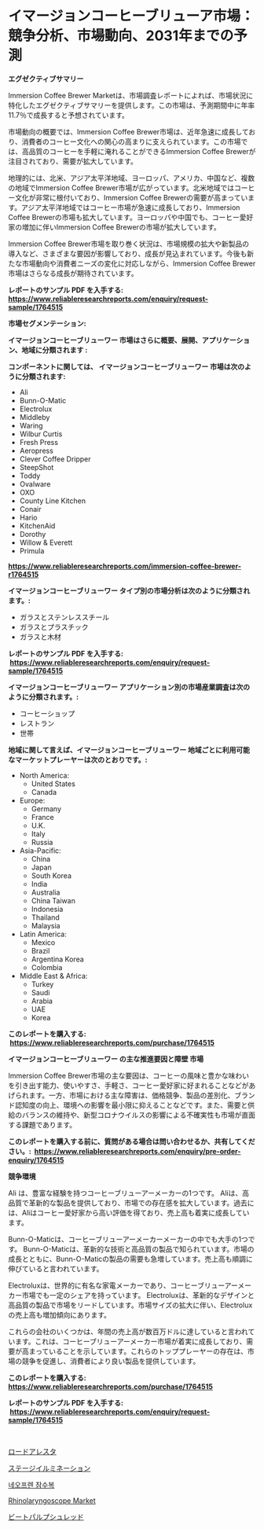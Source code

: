 <p><h1>イマージョンコーヒーブリューア市場：競争分析、市場動向、2031年までの予測</h1></p><p><strong>エグゼクティブサマリー</strong></p>
<p><p>Immersion Coffee Brewer Marketは、市場調査レポートによれば、市場状況に特化したエグゼクティブサマリーを提供します。この市場は、予測期間中に年率11.7％で成長すると予想されています。</p><p>市場動向の概要では、Immersion Coffee Brewer市場は、近年急速に成長しており、消費者のコーヒー文化への関心の高まりに支えられています。この市場では、高品質のコーヒーを手軽に淹れることができるImmersion Coffee Brewerが注目されており、需要が拡大しています。</p><p>地理的には、北米、アジア太平洋地域、ヨーロッパ、アメリカ、中国など、複数の地域でImmersion Coffee Brewer市場が広がっています。北米地域ではコーヒー文化が非常に根付いており、Immersion Coffee Brewerの需要が高まっています。アジア太平洋地域ではコーヒー市場が急速に成長しており、Immersion Coffee Brewerの市場も拡大しています。ヨーロッパや中国でも、コーヒー愛好家の増加に伴いImmersion Coffee Brewerの市場が拡大しています。</p><p>Immersion Coffee Brewer市場を取り巻く状況は、市場規模の拡大や新製品の導入など、さまざまな要因が影響しており、成長が見込まれています。今後も新たな市場動向や消費者ニーズの変化に対応しながら、Immersion Coffee Brewer市場はさらなる成長が期待されています。</p></p>
<p><strong>レポートのサンプル PDF を入手する: <a href="https://www.reliableresearchreports.com/enquiry/request-sample/1764515">https://www.reliableresearchreports.com/enquiry/request-sample/1764515</a></strong></p>
<p><strong>市場セグメンテーション:</strong></p>
<p><strong> イマージョンコーヒーブリューワー 市場はさらに概要、展開、アプリケーション、地域に分類されます :</strong></p>
<p><strong>コンポーネントに関しては、 イマージョンコーヒーブリューワー 市場は次のように分類されます: &nbsp;</strong></p>
<p><ul><li>Ali</li><li>Bunn-O-Matic</li><li>Electrolux</li><li>Middleby</li><li>Waring</li><li>Wilbur Curtis</li><li>Fresh Press</li><li>Aeropress</li><li>Clever Coffee Dripper</li><li>SteepShot</li><li>Toddy</li><li>Ovalware</li><li>OXO</li><li>County Line Kitchen</li><li>Conair</li><li>Hario</li><li>KitchenAid</li><li>Dorothy</li><li>Willow & Everett</li><li>Primula</li></ul></p>
<p><strong><a href="https://www.reliableresearchreports.com/immersion-coffee-brewer-r1764515">https://www.reliableresearchreports.com/immersion-coffee-brewer-r1764515</a></strong></p>
<p><strong> イマージョンコーヒーブリューワー タイプ別の市場分析は次のように分類されます。:</strong></p>
<p><ul><li>ガラスとステンレススチール</li><li>ガラスとプラスチック</li><li>ガラスと木材</li></ul></p>
<p><strong>レポートのサンプル PDF を入手する: &nbsp;<a href="https://www.reliableresearchreports.com/enquiry/request-sample/1764515">https://www.reliableresearchreports.com/enquiry/request-sample/1764515</a></strong></p>
<p><strong> イマージョンコーヒーブリューワー アプリケーション別の市場産業調査は次のように分類されます。:</strong></p>
<p><ul><li>コーヒーショップ</li><li>レストラン</li><li>世帯</li></ul></p>
<p><strong>地域に関して言えば、イマージョンコーヒーブリューワー 地域ごとに利用可能なマーケットプレーヤーは次のとおりです。:</strong></p>
<p><ul>
    <li>
        North America:
        <ul>
            <li>United States</li>
            <li>Canada</li>
        </ul>
    </li>
    <li>
        Europe:
        <ul>
            <li>Germany</li>
            <li>France</li>
            <li>U.K.</li>
            <li>Italy</li>
            <li>Russia</li>
        </ul>
    </li>
    <li>
        Asia-Pacific:
        <ul>
            <li>China</li>
            <li>Japan</li>
            <li>South Korea</li>
            <li>India</li>
            <li>Australia</li>
            <li>China Taiwan</li>
            <li>Indonesia</li>
            <li>Thailand</li>
            <li>Malaysia</li>
        </ul>
    </li>
    <li>
        Latin America:
        <ul>
            <li>Mexico</li>
            <li>Brazil</li>
            <li>Argentina Korea</li>
            <li>Colombia</li>
        </ul>
    </li>
    <li>
        Middle East & Africa:
        <ul>
            <li>Turkey</li>
            <li>Saudi</li>
            <li>Arabia</li>
            <li>UAE</li>
            <li>Korea</li>
        </ul>
    </li>
    </ul></p>
<p><strong>このレポートを購入する: &nbsp;<a href="https://www.reliableresearchreports.com/purchase/1764515">https://www.reliableresearchreports.com/purchase/1764515</a></strong></p>
<p><strong>イマージョンコーヒーブリューワー の主な推進要因と障壁 市場</strong></p>
<p><p>Immersion Coffee Brewer市場の主な要因は、コーヒーの風味と豊かな味わいを引き出す能力、使いやすさ、手軽さ、コーヒー愛好家に好まれることなどがあげられます。一方、市場における主な障害は、価格競争、製品の差別化、ブランド認知度の向上、環境への影響を最小限に抑えることなどです。また、需要と供給のバランスの維持や、新型コロナウイルスの影響による不確実性も市場が直面する課題であります。</p></p>
<p><strong>このレポートを購入する前に、質問がある場合は問い合わせるか、共有してください。:&nbsp; <a href="https://www.reliableresearchreports.com/enquiry/pre-order-enquiry/1764515">https://www.reliableresearchreports.com/enquiry/pre-order-enquiry/1764515</a></strong></p>
<p><strong>競争環境</strong></p>
<p><p>Ali は、豊富な経験を持つコーヒーブリューアーメーカーの1つです。 Aliは、高品質で革新的な製品を提供しており、市場での存在感を拡大しています。過去には、Aliはコーヒー愛好家から高い評価を得ており、売上高も着実に成長しています。</p><p>Bunn-O-Maticは、コーヒーブリューアーメーカーメーカーの中でも大手の1つです。 Bunn-O-Maticは、革新的な技術と高品質の製品で知られています。市場の成長とともに、Bunn-O-Maticの製品の需要も急増しています。売上高も順調に伸びていると言われています。</p><p>Electroluxは、世界的に有名な家電メーカーであり、コーヒーブリューアーメーカー市場でも一定のシェアを持っています。 Electroluxは、革新的なデザインと高品質の製品で市場をリードしています。市場サイズの拡大に伴い、Electroluxの売上高も増加傾向にあります。</p><p>これらの会社のいくつかは、年間の売上高が数百万ドルに達していると言われています。これは、コーヒーブリューアーメーカー市場が着実に成長しており、需要が高まっていることを示しています。これらのトッププレーヤーの存在は、市場の競争を促進し、消費者により良い製品を提供しています。</p></p>
<p><strong>このレポートを購入する: &nbsp; <a href="https://www.reliableresearchreports.com/purchase/1764515">https://www.reliableresearchreports.com/purchase/1764515</a></strong></p>
<p><strong>レポートのサンプル PDF を入手する: &nbsp;<a href="https://www.reliableresearchreports.com/enquiry/request-sample/1764515">https://www.reliableresearchreports.com/enquiry/request-sample/1764515</a></strong><strong></strong></p>
<p>&nbsp;</p>
<p><p><a href="https://medium.com/@chrispcreem58/%E8%8D%B7%E9%87%8D%E3%82%A2%E3%83%AC%E3%82%B9%E3%82%BF%E3%83%BC%E3%81%AE%E5%B8%82%E5%A0%B4%E3%83%AC%E3%83%9D%E3%83%BC%E3%83%88%E3%81%AB%E3%81%AF-%E3%81%93%E3%81%AE%E5%B8%82%E5%A0%B4%E3%81%AE%E6%9C%80%E6%96%B0%E3%81%AE%E3%83%88%E3%83%AC%E3%83%B3%E3%83%89%E3%81%A8%E6%88%90%E9%95%B7%E3%81%AE%E6%A9%9F%E4%BC%9A%E3%81%8C%E6%98%8E%E3%82%89%E3%81%8B%E3%81%AB%E3%81%95%E3%82%8C%E3%81%A6%E3%81%84%E3%81%BE%E3%81%99-dd0c7b016db9">ロードアレスタ</a></p><p><a href="https://github.com/luffiazaza/Market-Research-Report-List-1/blob/main/813890535469.md">ステージイルミネーション</a></p><p><a href="https://medium.com/@kevinvasquez7272023/%EB%84%A4%EC%98%A4%ED%94%84%EB%A0%8C-%EC%8A%88%ED%8A%B8%EC%8B%9C%EC%9E%A5-%EA%B7%9C%EB%AA%A8-cagr-%ED%8A%B8%EB%A0%8C%EB%93%9C-2024-2030-2833520dfc05">네오프렌 잠수복</a></p><p><a href="https://github.com/dimitrishawkinswaynenp91rgz/Market-Research-Report-List-2/blob/main/rhinolaryngoscope-market.md">Rhinolaryngoscope Market</a></p><p><a href="https://medium.com/@nicosmitham2023/%E3%83%93%E3%83%BC%E3%83%88%E3%83%91%E3%83%AB%E3%83%97%E3%82%B7%E3%83%A5%E3%83%AC%E3%83%83%E3%83%89%E5%B8%82%E5%A0%B4%E8%A6%8F%E6%A8%A1-cagr-%E3%83%88%E3%83%AC%E3%83%B3%E3%83%89-2024-2030-8073c895e190">ビートパルプシュレッド</a></p></p>